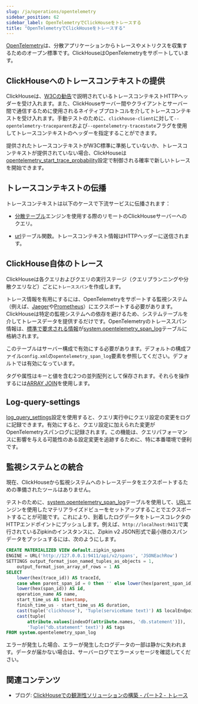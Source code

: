 ```yaml
---
slug: /ja/operations/opentelemetry
sidebar_position: 62
sidebar_label: OpenTelemetryでClickHouseをトレースする
title: "OpenTelemetryでClickHouseをトレースする"
---
```


[OpenTelemetry](https://opentelemetry.io/)は、分散アプリケーションからトレースやメトリクスを収集するためのオープン標準です。ClickHouseはOpenTelemetryをサポートしています。

## ClickHouseへのトレースコンテキストの提供

ClickHouseは、[W3Cの勧告](https://www.w3.org/TR/trace-context/)で説明されているトレースコンテキストHTTPヘッダーを受け入れます。また、ClickHouseサーバー間やクライアントとサーバー間で通信するために使用されるネイティブプロトコルを介してトレースコンテキストを受け入れます。手動テストのために、`clickhouse-client`に対して`--opentelemetry-traceparent`および`--opentelemetry-tracestate`フラグを使用してトレースコンテキストのヘッダーを指定することができます。

提供されたトレースコンテキストがW3C標準に準拠していないか、トレースコンテキストが提供されていない場合、ClickHouseは[opentelemetry_start_trace_probability](../operations/settings/settings.md#opentelemetry-start-trace-probability)設定で制御される確率で新しいトレースを開始できます。

## トレースコンテキストの伝播

トレースコンテキストは以下のケースで下流サービスに伝播されます：

* [分散テーブル](../engines/table-engines/special/distributed.md)エンジンを使用する際のリモートのClickHouseサーバーへのクエリ。

* [url](../sql-reference/table-functions/url.md)テーブル関数。トレースコンテキスト情報はHTTPヘッダーに送信されます。

## ClickHouse自体のトレース

ClickHouseは各クエリおよびクエリの実行ステージ（クエリプランニングや分散クエリなど）ごとに`トレーススパン`を作成します。

トレース情報を有用にするには、OpenTelemetryをサポートする監視システム（例えば、[Jaeger](https://jaegertracing.io/)や[Prometheus](https://prometheus.io/)）にエクスポートする必要があります。ClickHouseは特定の監視システムへの依存を避けるため、システムテーブルを介してトレースデータを提供するだけです。OpenTelemetryのトレーススパン情報は、[標準で要求される情報](https://github.com/open-telemetry/opentelemetry-specification/blob/master/specification/overview.md#span)が[system.opentelemetry_span_log](../operations/system-tables/opentelemetry_span_log.md)テーブルに格納されます。

このテーブルはサーバー構成で有効にする必要があります。デフォルトの構成ファイル`config.xml`の`opentelemetry_span_log`要素を参照してください。デフォルトでは有効になっています。

タグや属性はキーと値を含む2つの並列配列として保存されます。それらを操作するには[ARRAY JOIN](../sql-reference/statements/select/array-join.md)を使用します。

## Log-query-settings

[log_query_settings](settings/settings.md)設定を使用すると、クエリ実行中にクエリ設定の変更をログに記録できます。有効にすると、クエリ設定に加えられた変更がOpenTelemetryスパンログに記録されます。この機能は、クエリパフォーマンスに影響を与える可能性のある設定変更を追跡するために、特に本番環境で便利です。

## 監視システムとの統合

現在、ClickHouseから監視システムへのトレースデータをエクスポートするための準備されたツールはありません。

テストのために、[system.opentelemetry_span_log](../operations/system-tables/opentelemetry_span_log.md)テーブルを使用して、[URL](../engines/table-engines/special/url.md)エンジンを使用したマテリアライズドビューをセットアップすることでエクスポートすることが可能です。これにより、到着したログデータをトレースコレクタのHTTPエンドポイントにプッシュします。例えば、`http://localhost:9411`で実行されているZipkinのインスタンスに、Zipkin v2 JSON形式で最小限のスパンデータをプッシュするには、次のようにします。

```sql
CREATE MATERIALIZED VIEW default.zipkin_spans
ENGINE = URL('http://127.0.0.1:9411/api/v2/spans', 'JSONEachRow')
SETTINGS output_format_json_named_tuples_as_objects = 1,
    output_format_json_array_of_rows = 1 AS
SELECT
    lower(hex(trace_id)) AS traceId,
    case when parent_span_id = 0 then '' else lower(hex(parent_span_id)) end AS parentId,
    lower(hex(span_id)) AS id,
    operation_name AS name,
    start_time_us AS timestamp,
    finish_time_us - start_time_us AS duration,
    cast(tuple('clickhouse'), 'Tuple(serviceName text)') AS localEndpoint,
    cast(tuple(
        attribute.values[indexOf(attribute.names, 'db.statement')]),
        'Tuple("db.statement" text)') AS tags
FROM system.opentelemetry_span_log
```

エラーが発生した場合、エラーが発生したログデータの一部は静かに失われます。データが届かない場合は、サーバーログでエラーメッセージを確認してください。

## 関連コンテンツ

- ブログ: [ClickHouseでの観測性ソリューションの構築 - パート2 - トレース](https://clickhouse.com/blog/storing-traces-and-spans-open-telemetry-in-clickhouse)
